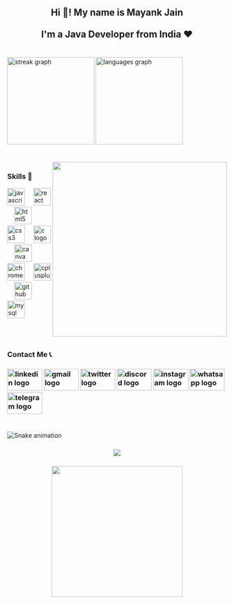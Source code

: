 
<br clear="both">

<h2 align="center">Hi 👋! My name is Mayank Jain 
  <br>
    <br>
  I'm a Java Developer from India ❤️</h2>

###

<br clear="both">

<div align="left">
  <img src="https://streak-stats.demolab.com?user=mayankjain6377&locale=en&mode=daily&theme=dracula&hide_border=false&border_radius=5" height="200" align="left"  alt="streak graph"  />
  <img src="https://github-readme-stats.vercel.app/api/top-langs?username=mayankjain6377&locale=en&hide_title=false&layout=compact&card_width=320&langs_count=5&theme=dracula&hide_border=false" height="200" align ="right " alt="languages graph"  />
</div>

###

<br clear="both">

<img align="right" height="400" src="https://cdn.dribbble.com/users/1162077/screenshots/3848914/programmer.gif"  />

###
<h3>Skills 🚀</h3>
<div align="left">
  <img src="https://cdn.jsdelivr.net/gh/devicons/devicon/icons/javascript/javascript-original.svg" height="40" alt="javascript logo"  />
  <img width="12" />
  <img src="https://cdn.jsdelivr.net/gh/devicons/devicon/icons/react/react-original.svg" height="40" alt="react logo"  />
  <img width="12" />
  <img src="https://cdn.jsdelivr.net/gh/devicons/devicon/icons/html5/html5-original.svg" height="40" alt="html5 logo"  />
  <img width="12" />
  <img src="https://cdn.jsdelivr.net/gh/devicons/devicon/icons/css3/css3-original.svg" height="40" alt="css3 logo"  />
  <img width="12" />
  <img src="https://cdn.jsdelivr.net/gh/devicons/devicon/icons/c/c-original.svg" height="40" alt="c logo"  />
  <img width="12" />
  <img src="https://cdn.jsdelivr.net/gh/devicons/devicon/icons/canva/canva-original.svg" height="40" alt="canva logo"  />
  <img width="12" />
  <img src="https://cdn.jsdelivr.net/gh/devicons/devicon/icons/chrome/chrome-original.svg" height="40" alt="chrome logo"  />
  <img width="12" />
  <img src="https://cdn.jsdelivr.net/gh/devicons/devicon/icons/cplusplus/cplusplus-original.svg" height="40" alt="cplusplus logo"  />
  <img width="12" />
  <img src="https://cdn.jsdelivr.net/gh/devicons/devicon/icons/github/github-original.svg" height="40" alt="github logo"  />
  <img width="12" />
  <img src="https://cdn.jsdelivr.net/gh/devicons/devicon/icons/mysql/mysql-original.svg" height="40" alt="mysql logo"  />
</div>
<br>
<br>
<br>
<h3>
  Contact Me 📞
  <h3/>
<div align="left">
  <img href="https://www.linkedin.com/in/mayankjain6377/" src="https://raw.githubusercontent.com/maurodesouza/profile-readme-generator/master/src/assets/icons/social/linkedin/default.svg" width="80" height="50" alt="linkedin logo"  />
  <img href="mayankjain6377@gmai.com" src="https://raw.githubusercontent.com/maurodesouza/profile-readme-generator/master/src/assets/icons/social/gmail/default.svg" width="80" height="50" alt="gmail logo"  />
  <img  href="https://x.com/mayankjain6377" src="https://raw.githubusercontent.com/maurodesouza/profile-readme-generator/master/src/assets/icons/social/twitter/default.svg" width="80" height="50" alt="twitter logo"  />
  <img src="https://raw.githubusercontent.com/maurodesouza/profile-readme-generator/master/src/assets/icons/social/discord/default.svg" width="80" height="50" alt="discord logo"  />
  <img href="https://www.instagram.com/mayankjain6377/" src="https://raw.githubusercontent.com/maurodesouza/profile-readme-generator/master/src/assets/icons/social/instagram/default.svg" width="80" height="50" alt="instagram logo"  />
  <img  src="https://raw.githubusercontent.com/maurodesouza/profile-readme-generator/master/src/assets/icons/social/whatsapp/default.svg" width="80" height="50" alt="whatsapp logo"  />
  <img src="https://raw.githubusercontent.com/maurodesouza/profile-readme-generator/master/src/assets/icons/social/telegram/default.svg" width="80" height="50" alt="telegram logo"  />
</div>

###

<br clear="both">

<img src="https://raw.githubusercontent.com/mayankjain6377/mayankjain6377/output/snake.svg" alt="Snake animation" />

###

<div align="left">
</div>

###

<div align="center">
  <img src="https://profile-counter.glitch.me/mayankjain6377/count.svg?"  />
</div>

###

<div align="center">
  <img height="300" src="https://t4.ftcdn.net/jpg/03/21/26/67/240_F_321266796_FXngwAwVQsbJ2XkhOyqP0UF5dT3H84ZD.jpg"  />
</div>
